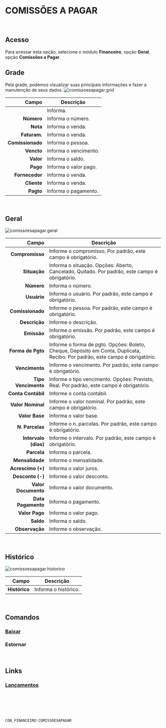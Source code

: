 # COMISSÕES A PAGAR
<br>

## Acesso
Para acessar esta opção, selecione o módulo **Financeiro**, opção **Geral**, opção **Comissões a Pagar**.
<br>

## Grade
Pela grade, podemos visualizar suas principais informações e fazer a manutenção de seus dados.
![comissoesapagar.grid](https://raw.githubusercontent.com/netforcews/docs-siscom/master/financeiro/imagens/comissoesapagar.grid.png)

Campo | Descrição
--:|---
**&nbsp;** | Informa.
**Número** | Informa o número.
**Nota** | Informa o venda.
**Faturam.** | Informa o venda.
**Comissionado** | Informa o pessoa.
**Vencto** | Informa o vencimento.
**Valor** | Informa o saldo.
**Pago** | Informa o valor pago.
**Fornecedor** | Informa o venda.
**Cliente** | Informa o venda.
**Pagto** | Informa o pagamento.
<br>

## Geral
![comissoesapagar.geral](https://raw.githubusercontent.com/netforcews/docs-siscom/master/financeiro/imagens/comissoesapagar.geral.png)

Campo | Descrição
--:|---
**Compromisso** | Informe o compromisso. Por padrão, este campo é obrigatório.
**Situação** | Informa o situação. Opções: Aberto, Cancelado, Quitado. Por padrão, este campo é obrigatório.
**Número** | Informa o número.
**Usuário** | Informa o usuário. Por padrão, este campo é obrigatório.
**Comissionado** | Informe o pessoa. Por padrão, este campo é obrigatório.
**Descrição** | Informe o descrição.
**Emissão** | Informe o emissão. Por padrão, este campo é obrigatório.
**Forma de Pgto** | Informe o forma de pgto. Opções: Boleto, Cheque, Depósito em Conta, Duplicata, Recibo. Por padrão, este campo é obrigatório.
**Vencimento** | Informe o vencimento. Por padrão, este campo é obrigatório.
**Tipo Vencimento** | Informe o tipo vencimento. Opções: Previsto, Real. Por padrão, este campo é obrigatório.
**Conta Contábil** | Informe o conta contábil.
**Valor Nominal** | Informe o valor nominal. Por padrão, este campo é obrigatório.
**Valor Base** | Informa o valor base.
**N. Parcelas** | Informe o n. parcelas. Por padrão, este campo é obrigatório.
**Intervalo (dias)** | Informe o intervalo. Por padrão, este campo é obrigatório.
**Parcela** | Informa o parcela.
**Mensalidade** | Informe o mensalidade.
**Acrescimo (+)** | Informa o valor juros.
**Desconto (-)** | Informe o valor desconto.
**Valor Documento** | Informa o valor documento.
**Data Pagamento** | Informa o pagamento.
**Valor Pago** | Informa o valor pago.
**Saldo** | Informa o saldo.
**Observação** | Informe o observação.
<br>

## Histórico
![comissoesapagar.historico](https://raw.githubusercontent.com/netforcews/docs-siscom/master/financeiro/imagens/comissoesapagar.historico.png)

Campo | Descrição
--:|---
**Histórico** | Informa o histórico.
<br>

## Comandos
### [Baixar](/geral/financeiro-baixa-coletiva.md)
### Estornar
<br>

## Links
### [Lançamentos](/geral/financeirolancamentos.md)
<br>
<br>
<br>
<br>

```CON_FINANCEIRO:COMISSOESAPAGAR```
